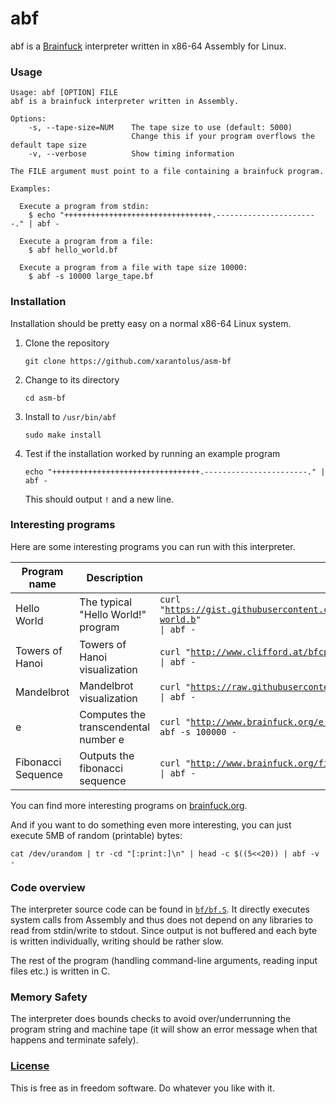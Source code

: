 # abf
abf is a [Brainfuck](https://en.wikipedia.org/wiki/Brainfuck) interpreter written in x86-64 Assembly for Linux.

### Usage
```
Usage: abf [OPTION] FILE
abf is a brainfuck interpreter written in Assembly.

Options:
    -s, --tape-size=NUM    The tape size to use (default: 5000)
                           Change this if your program overflows the default tape size
    -v, --verbose          Show timing information

The FILE argument must point to a file containing a brainfuck program.

Examples:

  Execute a program from stdin:
    $ echo "+++++++++++++++++++++++++++++++++.-----------------------." | abf -

  Execute a program from a file:
    $ abf hello_world.bf

  Execute a program from a file with tape size 10000:
    $ abf -s 10000 large_tape.bf
```

### Installation
Installation should be pretty easy on a normal x86-64 Linux system.

1. Clone the repository
    ```shell
    git clone https://github.com/xarantolus/asm-bf
    ```
2. Change to its directory
    ```shell
    cd asm-bf
    ```
3. Install to `/usr/bin/abf`
    ```shell
    sudo make install
    ```
4. Test if the installation worked by running an example program
    ```shell
    echo "+++++++++++++++++++++++++++++++++.-----------------------." | abf -
    ```
    This should output `!` and a new line.


### Interesting programs
Here are some interesting programs you can run with this interpreter.

| Program name    | Description                                                    | Command                                                                                                                                                  | Source                                                                              |
| --------------- | -------------------------------------------------------------- | -------------------------------------------------------------------------------------------------------------------------------------------------------- | ----------------------------------------------------------------------------------- |
| Hello World     | The typical "Hello World!" program                             | <code>curl "https://gist.githubusercontent.com/kidk/44b8cd699c5879f1084f/raw/e7ae1b5be4b5a9f117b2948e5391b6d464327996/hello-world.b" &#124; abf -</code> | [Source](https://gist.github.com/kidk/44b8cd699c5879f1084f)                         |
| Towers of Hanoi | Towers of Hanoi visualization                                  | <code>curl "http://www.clifford.at/bfcpu/hanoi.bf" &#124; abf -</code>                                                                                   | [Source](http://www.clifford.at/bfcpu/)                                             |
| Mandelbrot      | Mandelbrot visualization                                       | <code>curl "https://raw.githubusercontent.com/erikdubbelboer/brainfuck-jit/master/mandelbrot.bf" &#124; abf -</code>                                     | [Source](https://github.com/erikdubbelboer/brainfuck-jit/blob/master/mandelbrot.bf) |
| e               | Computes the transcendental number e | <code>curl "http://www.brainfuck.org/e.b" &#124; abf -s 100000 -                                                                                      | [Source](http://www.brainfuck.org/)                                                 |
| Fibonacci Sequence | Outputs the fibonacci sequence | <code>curl "http://www.brainfuck.org/fib.b" &#124; abf -</code> | [Source](http://www.brainfuck.org/) |

You can find more interesting programs on [brainfuck.org](http://www.brainfuck.org/).

And if you want to do something even more interesting, you can  just execute 5MB of random (printable) bytes:

    cat /dev/urandom | tr -cd "[:print:]\n" | head -c $((5<<20)) | abf -v -

### Code overview
The interpreter source code can be found in [`bf/bf.S`](bf/bf.S). It directly executes system calls from Assembly and thus does not depend on any libraries to read from stdin/write to stdout. Since output is not buffered and each byte is written individually, writing should be rather slow.

The rest of the program (handling command-line arguments, reading input files etc.) is written in C.

### Memory Safety
The interpreter does bounds checks to avoid over/underrunning the program string and machine tape (it will show an error message when that happens and terminate safely). 

### [License](LICENSE)
This is free as in freedom software. Do whatever you like with it.
